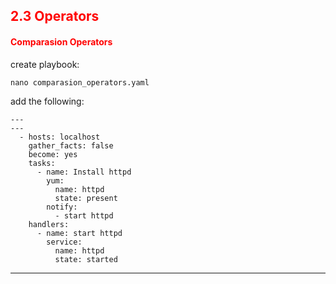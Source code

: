 ## <font color='red'> 2.3 Operators </font>


#### <font color='red'>Comparasion Operators</font>

create playbook:
```
nano comparasion_operators.yaml
```
add the following:
```
---
---
  - hosts: localhost
    gather_facts: false
    become: yes
    tasks:
      - name: Install httpd
        yum:
          name: httpd
          state: present
        notify:
          - start httpd
    handlers:
      - name: start httpd
        service:
          name: httpd
          state: started
```

---
